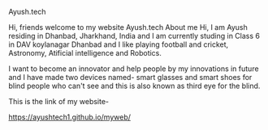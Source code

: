  Ayush.tech 

Hi, friends welcome to my website Ayush.tech
                                                    About me
 Hi, I am Ayush residing in Dhanbad, Jharkhand, India and I am currently studing in Class 6 in DAV koylanagar Dhanbad and I like playing football and cricket, Astronomy, Atificial intelligence and Robotics.
 
 I want to become an innovator and help people by my innovations in future and I have made two devices named- smart glasses and smart shoes for blind people who can't see and this is also known as third eye for the blind. 
 
 This is the link of my website-

https://ayushtech1.github.io/myweb/
 
